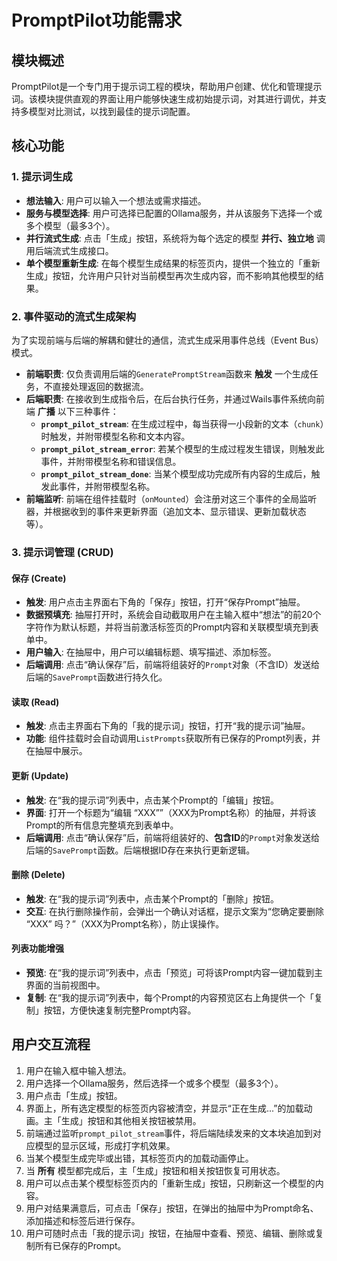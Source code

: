 # PromptPilot功能需求

## 模块概述

PromptPilot是一个专门用于提示词工程的模块，帮助用户创建、优化和管理提示词。该模块提供直观的界面让用户能够快速生成初始提示词，对其进行调优，并支持多模型对比测试，以找到最佳的提示词配置。

## 核心功能

### 1. 提示词生成
- **想法输入**: 用户可以输入一个想法或需求描述。
- **服务与模型选择**: 用户可选择已配置的Ollama服务，并从该服务下选择一个或多个模型（最多3个）。
- **并行流式生成**: 点击「生成」按钮，系统将为每个选定的模型 **并行、独立地** 调用后端流式生成接口。
- **单个模型重新生成**: 在每个模型生成结果的标签页内，提供一个独立的「重新生成」按钮，允许用户只针对当前模型再次生成内容，而不影响其他模型的结果。

### 2. 事件驱动的流式生成架构
为了实现前端与后端的解耦和健壮的通信，流式生成采用事件总线（Event Bus）模式。
- **前端职责**: 仅负责调用后端的`GeneratePromptStream`函数来 **触发** 一个生成任务，不直接处理返回的数据流。
- **后端职责**: 在接收到生成指令后，在后台执行任务，并通过Wails事件系统向前端 **广播** 以下三种事件：
  - **`prompt_pilot_stream`**: 在生成过程中，每当获得一小段新的文本（`chunk`）时触发，并附带模型名称和文本内容。
  - **`prompt_pilot_stream_error`**: 若某个模型的生成过程发生错误，则触发此事件，并附带模型名称和错误信息。
  - **`prompt_pilot_stream_done`**: 当某个模型成功完成所有内容的生成后，触发此事件，并附带模型名称。
- **前端监听**: 前端在组件挂载时（`onMounted`）会注册对这三个事件的全局监听器，并根据收到的事件来更新界面（追加文本、显示错误、更新加载状态等）。

### 3. 提示词管理 (CRUD)

#### 保存 (Create)
- **触发**: 用户点击主界面右下角的「保存」按钮，打开“保存Prompt”抽屉。
- **数据预填充**: 抽屉打开时，系统会自动截取用户在主输入框中“想法”的前20个字符作为默认标题，并将当前激活标签页的Prompt内容和关联模型填充到表单中。
- **用户输入**: 在抽屉中，用户可以编辑标题、填写描述、添加标签。
- **后端调用**: 点击“确认保存”后，前端将组装好的`Prompt`对象（不含ID）发送给后端的`SavePrompt`函数进行持久化。

#### 读取 (Read)
- **触发**: 点击主界面右下角的「我的提示词」按钮，打开“我的提示词”抽屉。
- **功能**: 组件挂载时会自动调用`ListPrompts`获取所有已保存的Prompt列表，并在抽屉中展示。

#### 更新 (Update)
- **触发**: 在“我的提示词”列表中，点击某个Prompt的「编辑」按钮。
- **界面**: 打开一个标题为“编辑 “XXX””（XXX为Prompt名称）的抽屉，并将该Prompt的所有信息完整填充到表单中。
- **后端调用**: 点击“确认保存”后，前端将组装好的、**包含ID**的`Prompt`对象发送给后端的`SavePrompt`函数。后端根据ID存在来执行更新逻辑。

#### 删除 (Delete)
- **触发**: 在“我的提示词”列表中，点击某个Prompt的「删除」按钮。
- **交互**: 在执行删除操作前，会弹出一个确认对话框，提示文案为“您确定要删除 “XXX” 吗？”（XXX为Prompt名称），防止误操作。

#### 列表功能增强
- **预览**: 在“我的提示词”列表中，点击「预览」可将该Prompt内容一键加载到主界面的当前视图中。
- **复制**: 在“我的提示词”列表中，每个Prompt的内容预览区右上角提供一个「复制」按钮，方便快速复制完整Prompt内容。

## 用户交互流程

1. 用户在输入框中输入想法。
2. 用户选择一个Ollama服务，然后选择一个或多个模型（最多3个）。
3. 用户点击「生成」按钮。
4. 界面上，所有选定模型的标签页内容被清空，并显示“正在生成...”的加载动画。主「生成」按钮和其他相关按钮被禁用。
5. 前端通过监听`prompt_pilot_stream`事件，将后端陆续发来的文本块追加到对应模型的显示区域，形成打字机效果。
6. 当某个模型生成完毕或出错，其标签页内的加载动画停止。
7. 当 **所有** 模型都完成后，主「生成」按钮和相关按钮恢复可用状态。
8. 用户可以点击某个模型标签页内的「重新生成」按钮，只刷新这一个模型的内容。
9. 用户对结果满意后，可点击「保存」按钮，在弹出的抽屉中为Prompt命名、添加描述和标签后进行保存。
10. 用户可随时点击「我的提示词」按钮，在抽屉中查看、预览、编辑、删除或复制所有已保存的Prompt。
